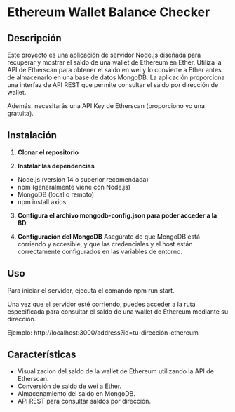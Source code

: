 # Ethereum Wallet Balance Checker

## Descripción

Este proyecto es una aplicación de servidor Node.js diseñada para recuperar y mostrar el saldo de una wallet de Ethereum en Ether. Utiliza la API de Etherscan para obtener el saldo en wei y lo convierte a Ether antes de almacenarlo en una base de datos MongoDB. La aplicación proporciona una interfaz de API REST que permite consultar el saldo por dirección de wallet.

Además, necesitarás una API Key de Etherscan (proporciono yo una gratuita).

## Instalación

1. **Clonar el repositorio**
   

2. **Instalar las dependencias**
   
- Node.js (versión 14 o superior recomendada)
- npm (generalmente viene con Node.js)
- MongoDB (local o remoto)
- npm install axios

3. **Configura el archivo mongodb-config.json para poder acceder a la BD.**
   

4. **Configuración del MongoDB**
   Asegúrate de que MongoDB está corriendo y accesible, y que las credenciales y el host están correctamente configurados en las variables de entorno.

## Uso

Para iniciar el servidor, ejecuta el comando npm run start.

Una vez que el servidor esté corriendo, puedes acceder a la ruta especificada para consultar el saldo de una wallet de Ethereum mediante su dirección.

Ejemplo: http://localhost:3000/address?id=tu-dirección-ethereum

## Características

- Visualizacion del saldo de la wallet de Ethereum utilizando la API de Etherscan.
- Conversión de saldo de wei a Ether.
- Almacenamiento del saldo en MongoDB.
- API REST para consultar saldos por dirección.

